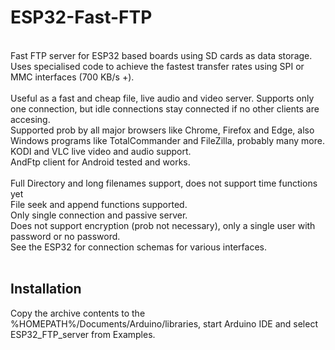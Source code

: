 # ESP32-Fast-FTP
<br>
Fast FTP server for ESP32 based boards using SD cards as data storage. <br>
Uses specialised code to achieve the fastest transfer rates using SPI or MMC interfaces (700 KB/s +). <br><br>
Useful as a fast and cheap file, live audio and video server. Supports only one connection, but idle connections stay connected if no other clients are accesing.<br>
Supported prob by all major browsers like Chrome, Firefox and Edge, also Windows programs like TotalCommander and FileZilla, probably many more.<br>
KODI and VLC live video and audio support.<br>
AndFtp client for Android tested and works.<br><br>
Full Directory and long filenames support, does not support time functions yet<br>
File seek and append functions supported.<br>
Only single connection and passive server.<br>
Does not support encryption (prob not necessary), only a single user with password or no password.<br>
See the ESP32 for connection schemas for various interfaces.<br><br>
<h2>Installation</h2>
Copy the archive contents to the %HOMEPATH%/Documents/Arduino/libraries, start Arduino IDE and select ESP32_FTP_server from Examples.
